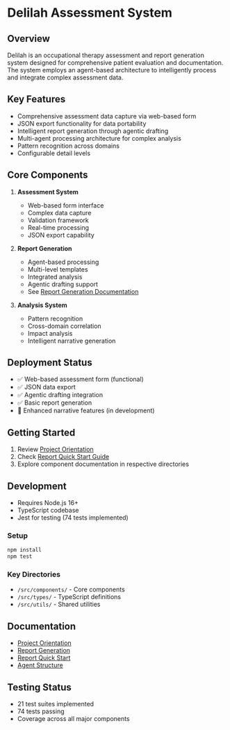 # Delilah Assessment System

## Overview
Delilah is an occupational therapy assessment and report generation system designed for comprehensive patient evaluation and documentation. The system employs an agent-based architecture to intelligently process and integrate complex assessment data.

## Key Features
- Comprehensive assessment data capture via web-based form
- JSON export functionality for data portability
- Intelligent report generation through agentic drafting
- Multi-agent processing architecture for complex analysis
- Pattern recognition across domains
- Configurable detail levels

## Core Components
1. **Assessment System**
   - Web-based form interface
   - Complex data capture
   - Validation framework
   - Real-time processing
   - JSON export capability

2. **Report Generation**
   - Agent-based processing
   - Multi-level templates
   - Integrated analysis
   - Agentic drafting support
   - See [Report Generation Documentation](src/components/ReportGeneration/README.md)

3. **Analysis System**
   - Pattern recognition
   - Cross-domain correlation
   - Impact analysis
   - Intelligent narrative generation

## Deployment Status
- ✅ Web-based assessment form (functional)
- ✅ JSON data export
- ✅ Agentic drafting integration
- ✅ Basic report generation
- 🚧 Enhanced narrative features (in development)

## Getting Started
1. Review [Project Orientation](PROJECT_ORIENTATION.md)
2. Check [Report Quick Start Guide](src/components/ReportGeneration/QUICKSTART.md)
3. Explore component documentation in respective directories

## Development
- Requires Node.js 16+
- TypeScript codebase
- Jest for testing (74 tests implemented)

### Setup
```bash
npm install
npm test
```

### Key Directories
- `/src/components/` - Core components
- `/src/types/` - TypeScript definitions
- `/src/utils/` - Shared utilities

## Documentation
- [Project Orientation](PROJECT_ORIENTATION.md)
- [Report Generation](src/components/ReportGeneration/README.md)
- [Report Quick Start](src/components/ReportGeneration/QUICKSTART.md)
- [Agent Structure](src/components/ReportGeneration/docs/AGENT_STRUCTURE.md)

## Testing Status
- 21 test suites implemented
- 74 tests passing
- Coverage across all major components